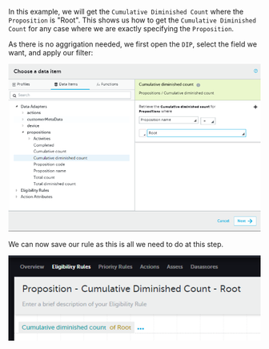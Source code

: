 In this example, we will get the `Cumulative Diminished Count` where the `Proposition` is "Root". This shows us how to get the `Cumulative Diminished Count` for any case where we are exactly specifying the `Proposition`.

As there is no aggrigation needed, we first open the `DIP`, select the field we want, and apply our filter:

![](interest-proposition-count-cumulative-diminished-specific_proposition-1.png)

We can now save our rule as this is all we need to do at this step.

![](interest-proposition-count-cumulative-diminished-specific_proposition-2.png)